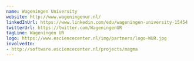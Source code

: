 ```yaml
---
name: Wageningen University
website: http://www.wageningenur.nl/
linkedInUrl: https://www.linkedin.com/edu/wageningen-university-15454
twitterUrl: https://twitter.com/WageningenUR
tagLine: Wageningen UR
logo: https://www.esciencecenter.nl/img/partners/logo-WUR.jpg
involvedIn:
- http://software.esciencecenter.nl/projects/magma
---
```


